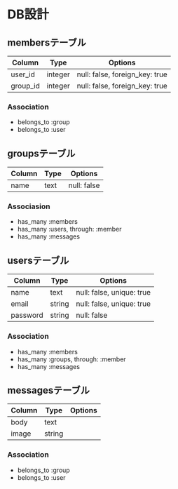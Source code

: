 # DB設計

## membersテーブル

|Column|Type|Options|
|------|----|-------|
|user_id|integer|null: false, foreign_key: true|
|group_id|integer|null: false, foreign_key: true|

### Association
- belongs_to :group
- belongs_to :user

## groupsテーブル

|Column|Type|Options|
|------|----|-------|
|name|text|null: false|

### Associasion
- has_many :members
- has_many :users, through: :member
- has_many :messages

## usersテーブル

|Column|Type|Options|
|------|----|-------|
|name|text|null: false, unique: true|
|email|string|null: false, unique: true|
|password|string|null: false|

### Association
- has_many :members
- has_many :groups, through: :member
- has_many :messages

## messagesテーブル

|Column|Type|Options|
|------|----|-------|
|body|text| |
|image|string| |

### Association
- belongs_to :group
- belongs_to :user
